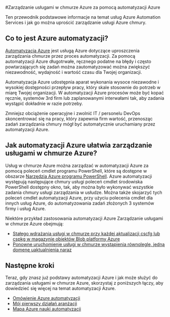 <properties
    pageTitle="Zarządzanie usługami w chmurze Azure za pomocą automatyzacji Azure | Microsoft Azure"
    description="Dowiedz się, jak usługa Azure automatyzacji umożliwia zarządzanie usługami w chmurze Azure w skali."
    services="cloud-services, automation"
    documentationCenter=""
    authors="jodoglevy"
    manager="timlt"
    editor=""/>

<tags
    ms.service="cloud-services"
    ms.workload="tbd"
    ms.tgt_pltfrm="na"
    ms.devlang="na"
    ms.topic="article"
    ms.date="06/20/2016"
    ms.author="jolevy"/>



#<a name="managing-azure-cloud-services-using-azure-automation"></a>Zarządzanie usługami w chmurze Azure za pomocą automatyzacji Azure

Ten przewodnik podstawowe informacje na temat usług Azure Automation Services i jak go można uprościć zarządzanie usługi Azure chmury.

## <a name="what-is-azure-automation"></a>Co to jest Azure automatyzacji?

[Automatyzacja Azure](https://azure.microsoft.com/services/automation/) jest usługą Azure dotyczące uproszczenia zarządzania chmurze przez proces automatyzacji. Za pomocą automatyzacji Azure długotrwałe, ręcznego podatne na błędy i często powtarzających się zadań można zautomatyzować można zwiększyć niezawodność, wydajność i wartość czasu dla Twojej organizacji.

Automatyzacja Azure udostępnia aparat wykonania wysoce niezawodne i wysokiej dostępności przepływ pracy, który skale stosownie do potrzeb w miarę Twojej organizacji. W automatyzacji Azure procesów może być kopać ręcznie, systemów 3rd firm lub zaplanowanymi interwałami tak, aby zadania wystąpić dokładnie w razie potrzeby.

Zmniejsz obciążenie operacyjne i zwolnić IT / personelu DevOps skoncentrować się na pracy, który zapewnia firm wartość, przenosząc zadań zarządzania chmury mógł być automatycznie uruchamiany przez automatyzacji Azure.


## <a name="how-can-azure-automation-help-manage-azure-cloud-services"></a>Jak automatyzacji Azure ułatwia zarządzanie usługami w chmurze Azure?

Usług w chmurze Azure można zarządzać w automatyzacji Azure za pomocą poleceń cmdlet programu PowerShell, które są dostępne w obszarze [Narzędzia Azure programu PowerShell](https://msdn.microsoft.com/library/azure/jj156055.aspx). Azure automatyzacji występują następujące chmury usługi poleceń cmdlet środowiska PowerShell dostępny okno, tak, aby można było wykonywać wszystkie zadania chmury usługi zarządzania w usłudze. Można także skojarzyć tych poleceń cmdlet automatyzacji Azure, przy użyciu polecenia cmdlet dla innych usług Azure, do automatyzowania zadań złożonych 3 systemów firmy i usług Azure.

Niektóre przykład zastosowania automatyzacji Azure Zarządzanie usługami w chmurze Azure obejmują:

- [Stałego wdrażania usługi w chmurze przy każdej aktualizacji cscfg lub cspkg w magazynie obiektów Blob platformy Azure](https://gallery.technet.microsoft.com/scriptcenter/Continuous-Deployment-of-A-eeebf3a6)
- [Ponowne uruchomienie usługi w chmurze wystąpienia równolegle, jedną domenę uaktualnienia naraz](https://gallery.technet.microsoft.com/scriptcenter/Reboot-Cloud-Service-PaaS-b337a06d)

## <a name="next-steps"></a>Następne kroki

Teraz, gdy znasz już podstawy automatyzacji Azure i jak może służyć do zarządzania usługami w chmurze Azure, skorzystaj z poniższych łączy, aby dowiedzieć się więcej na temat automatyzacji Azure.

- [Omówienie Azure automatyzacji](../automation/automation-intro.md)
- [Mój pierwszy działań aranżacji](../automation/automation-first-runbook-graphical.md)
- [Mapa Azure nauki automatyzacji](https://azure.microsoft.com/documentation/learning-paths/automation/)
 
